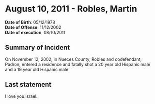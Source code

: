 # August 10, 2011 - Robles, Martin

**Date of Birth**: 05/12/1978<br/>
**Date of Offense**: 11/12/2002<br/>
**Date of execution**: 08/10/2011<br/>

## Summary of Incident
On November 12, 2002, in Nueces County, Robles and codefendant, Padron, entered a residence and fatally shot a 20 year old Hispanic male and a 19 year old Hispanic male.

## Last statement
I love you Israel.